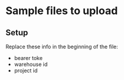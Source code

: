 # Sample files to upload

## Setup

Replace these info in the beginning of the file:

- bearer toke
- warehouse id
- project id
